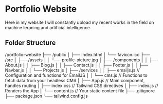 # Portfolio Website

Here in my website I will constantly upload my recent works in the field on machine leraning and artificial intelligence.

<!-- Currently, :

- [@vitejs/plugin-react](https://github.com/vitejs/vite-plugin-react/blob/main/packages/plugin-react) uses [Babel](https://babeljs.io/) for Fast Refresh
- [@vitejs/plugin-react-swc](https://github.com/vitejs/vite-plugin-react/blob/main/packages/plugin-react-swc) uses [SWC](https://swc.rs/) for Fast Refresh

## Expanding the ESLint configuration

If you are developing a production application, we recommend using TypeScript with type-aware lint rules enabled. Check out the [TS template](https://github.com/vitejs/vite/tree/main/packages/create-vite/template-react-ts) for information on how to integrate TypeScript and [`typescript-eslint`](https://typescript-eslint.io) in your project. -->

## Folder Structure
/portfolio-website
├── /public
│   ├── index.html
│   └── favicon.ico
├── /src
│   ├── /assets
│   │   └── profile-picture.jpg
│   ├── /components
│   │   ├── About.js
│   │   ├── Blog.js
│   │   ├── Contact.js
│   │   ├── Footer.js
│   │   ├── Navbar.js
│   │   └── Projects.js
│   ├── /services
│   │   ├── emailjs.js      // Configuration and functions for EmailJS
│   │   └── cms.js          // Functions to fetch data from your headless CMS
│   ├── App.js              // Main component, handles routing
│   ├── index.css           // Tailwind CSS directives
│   ├── index.js            // Renders the App
│   └── content.js          // Your static content file
├── .gitignore
├── package.json
└── tailwind.config.js